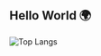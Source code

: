 ## Hello World 🌍

![Top Langs](https://github-readme-stats.vercel.app/api/top-langs/?username=fatima2003&hide_progress=true)
